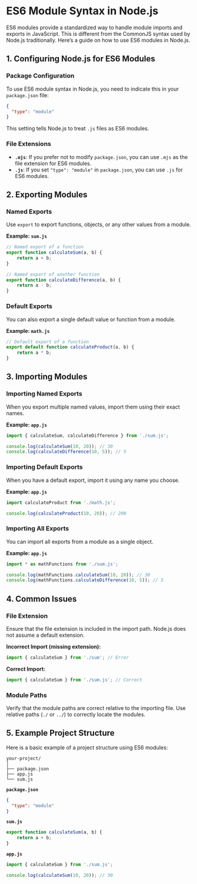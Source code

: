 
# ES6 Module Syntax in Node.js

ES6 modules provide a standardized way to handle module imports and exports in JavaScript. This is different from the CommonJS syntax used by Node.js traditionally. Here’s a guide on how to use ES6 modules in Node.js.

## 1. Configuring Node.js for ES6 Modules

### Package Configuration

To use ES6 module syntax in Node.js, you need to indicate this in your `package.json` file:

```json
{
  "type": "module"
}
```

This setting tells Node.js to treat `.js` files as ES6 modules.

### File Extensions

- **`.mjs`**: If you prefer not to modify `package.json`, you can use `.mjs` as the file extension for ES6 modules.
- **`.js`**: If you set `"type": "module"` in `package.json`, you can use `.js` for ES6 modules.

## 2. Exporting Modules

### Named Exports

Use `export` to export functions, objects, or any other values from a module.

**Example: `sum.js`**
```js
// Named export of a function
export function calculateSum(a, b) {
    return a + b;
}

// Named export of another function
export function calculateDifference(a, b) {
    return a - b;
}
```

### Default Exports

You can also export a single default value or function from a module.

**Example: `math.js`**
```js
// Default export of a function
export default function calculateProduct(a, b) {
    return a * b;
}
```

## 3. Importing Modules

### Importing Named Exports

When you export multiple named values, import them using their exact names.

**Example: `app.js`**
```js
import { calculateSum, calculateDifference } from './sum.js';

console.log(calculateSum(10, 20)); // 30
console.log(calculateDifference(10, 5)); // 5
```

### Importing Default Exports

When you have a default export, import it using any name you choose.

**Example: `app.js`**
```js
import calculateProduct from './math.js';

console.log(calculateProduct(10, 20)); // 200
```

### Importing All Exports

You can import all exports from a module as a single object.

**Example: `app.js`**
```js
import * as mathFunctions from './sum.js';

console.log(mathFunctions.calculateSum(10, 20)); // 30
console.log(mathFunctions.calculateDifference(10, 5)); // 5
```

## 4. Common Issues

### File Extension

Ensure that the file extension is included in the import path. Node.js does not assume a default extension.

**Incorrect Import (missing extension):**
```js
import { calculateSum } from './sum'; // Error
```

**Correct Import:**
```js
import { calculateSum } from './sum.js'; // Correct
```

### Module Paths

Verify that the module paths are correct relative to the importing file. Use relative paths (`./` or `../`) to correctly locate the modules.

## 5. Example Project Structure

Here is a basic example of a project structure using ES6 modules:

```
your-project/
│
├── package.json
├── app.js
└── sum.js
```

**`package.json`**
```json
{
  "type": "module"
}
```

**`sum.js`**
```js
export function calculateSum(a, b) {
    return a + b;
}
```

**`app.js`**
```js
import { calculateSum } from './sum.js';

console.log(calculateSum(10, 20)); // 30
```

